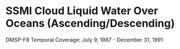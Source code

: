 # SSMI Cloud Liquid Water Over Oceans (Ascending/Descending)
DMSP-F8 Temporal Coverage: July 9, 1987 - December 31, 1991
